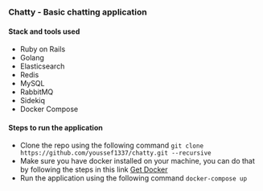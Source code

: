 ### Chatty - Basic chatting application

#### Stack and tools used
- Ruby on Rails
- Golang
- Elasticsearch
- Redis
- MySQL
- RabbitMQ
- Sidekiq
- Docker Compose

#### Steps to run the application
- Clone the repo using the following command `git clone https://github.com/youssef1337/chatty.git --recursive`
- Make sure you have docker installed on your machine, you can do that by following the steps in this link [Get Docker](https://docs.docker.com/get-docker/)
- Run the application using the following command `docker-compose up`